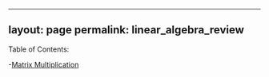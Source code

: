 
---
layout: page
permalink: linear_algebra_review
---

Table of Contents:

-[Matrix Multiplication](#matrixmultiplication)


<a name='matrixmultiplication'></a>
